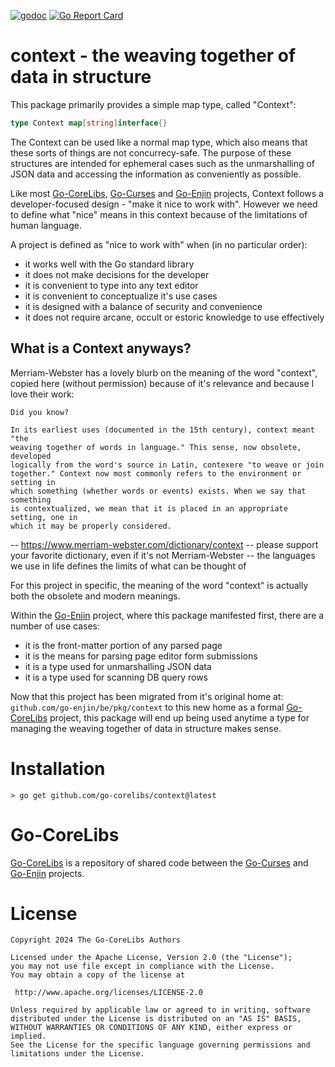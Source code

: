 [![godoc](https://img.shields.io/badge/godoc-reference-blue.svg)](https://pkg.go.dev/github.com/go-corelibs/context)
[![Go Report Card](https://goreportcard.com/badge/github.com/go-corelibs/context)](https://goreportcard.com/report/github.com/go-corelibs/context)

# context - the weaving together of data in structure

This package primarily provides a simple map type, called "Context":

``` go
type Context map[string]interface{}
```

The Context can be used like a normal map type, which also means that these
sorts of things are not concurrecy-safe. The purpose of these structures are
intended for ephemeral cases such as the unmarshalling of JSON data and
accessing the information as conveniently as possible.

Like most [Go-CoreLibs], [Go-Curses] and [Go-Enjin] projects, Context follows a
developer-focused design - "make it nice to work with". However we need to
define what "nice" means in this context because of the limitations of human
language.

A project is defined as "nice to work with" when (in no particular order):

- it works well with the Go standard library
- it does not make decisions for the developer
- it is convenient to type into any text editor
- it is convenient to conceptualize it's use cases
- it is designed with a balance of security and convenience
- it does not require arcane, occult or estoric knowledge to use effectively

## What is a Context anyways?

Merriam-Webster has a lovely blurb on the meaning of the word "context", copied
here (without permission) because of it's relevance and because I love their
work:

```
Did you know?

In its earliest uses (documented in the 15th century), context meant "the
weaving together of words in language." This sense, now obsolete, developed
logically from the word's source in Latin, contexere "to weave or join
together." Context now most commonly refers to the environment or setting in
which something (whether words or events) exists. When we say that something
is contextualized, we mean that it is placed in an appropriate setting, one in
which it may be properly considered.
```
  -- https://www.merriam-webster.com/dictionary/context
  -- please support your favorite dictionary, even if it's not Merriam-Webster
  -- the languages we use in life defines the limits of what can be thought of

For this project in specific, the meaning of the word "context" is actually
both the obsolete and modern meanings.

Within the [Go-Enjin] project, where this package manifested first, there are
a number of use cases:

- it is the front-matter portion of any parsed page
- it is the means for parsing page editor form submissions
- it is a type used for unmarshalling JSON data
- it is a type used for scanning DB query rows

Now that this project has been migrated from it's original home at:
`github.com/go-enjin/be/pkg/context` to this new home as a formal [Go-CoreLibs]
project, this package will end up being used anytime a type for managing the
weaving together of data in structure makes sense.

# Installation

``` shell
> go get github.com/go-corelibs/context@latest
```

# Go-CoreLibs

[Go-CoreLibs] is a repository of shared code between the [Go-Curses] and
[Go-Enjin] projects.

# License

```
Copyright 2024 The Go-CoreLibs Authors

Licensed under the Apache License, Version 2.0 (the "License");
you may not use file except in compliance with the License.
You may obtain a copy of the license at

 http://www.apache.org/licenses/LICENSE-2.0

Unless required by applicable law or agreed to in writing, software
distributed under the License is distributed on an "AS IS" BASIS,
WITHOUT WARRANTIES OR CONDITIONS OF ANY KIND, either express or implied.
See the License for the specific language governing permissions and
limitations under the License.
```

[Go-CoreLibs]: https://github.com/go-corelibs
[Go-Curses]: https://github.com/go-curses
[Go-Enjin]: https://github.com/go-enjin
